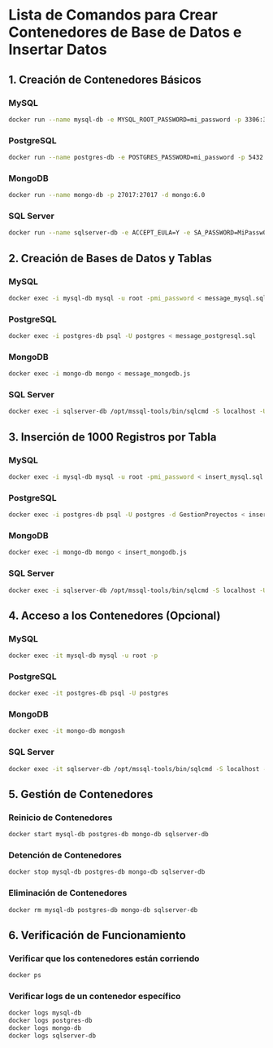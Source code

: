 # Lista de Comandos para Crear Contenedores de Base de Datos e Insertar Datos

## 1. Creación de Contenedores Básicos

### MySQL
```bash
docker run --name mysql-db -e MYSQL_ROOT_PASSWORD=mi_password -p 3306:3306 -d mysql:8.0
```

### PostgreSQL
```bash
docker run --name postgres-db -e POSTGRES_PASSWORD=mi_password -p 5432:5432 -d postgres:13
```

### MongoDB
```bash
docker run --name mongo-db -p 27017:27017 -d mongo:6.0
```

### SQL Server
```bash
docker run --name sqlserver-db -e ACCEPT_EULA=Y -e SA_PASSWORD=MiPassw0rd! -p 1433:1433 -d mcr.microsoft.com/mssql/server:2019-latest
```

## 2. Creación de Bases de Datos y Tablas

### MySQL
```bash
docker exec -i mysql-db mysql -u root -pmi_password < message_mysql.sql
```

### PostgreSQL
```bash
docker exec -i postgres-db psql -U postgres < message_postgresql.sql
```

### MongoDB
```bash
docker exec -i mongo-db mongo < message_mongodb.js
```

### SQL Server
```bash
docker exec -i sqlserver-db /opt/mssql-tools/bin/sqlcmd -S localhost -U SA -P 'MiPassw0rd!' -i message.txt
```

## 3. Inserción de 1000 Registros por Tabla

### MySQL
```bash
docker exec -i mysql-db mysql -u root -pmi_password < insert_mysql.sql
```

### PostgreSQL
```bash
docker exec -i postgres-db psql -U postgres -d GestionProyectos < insert_postgresql.sql
```

### MongoDB
```bash
docker exec -i mongo-db mongo < insert_mongodb.js
```

### SQL Server
```bash
docker exec -i sqlserver-db /opt/mssql-tools/bin/sqlcmd -S localhost -U SA -P 'MiPassw0rd!' -i insert_sqlserver.sql
```

## 4. Acceso a los Contenedores (Opcional)

### MySQL
```bash
docker exec -it mysql-db mysql -u root -p
```

### PostgreSQL
```bash
docker exec -it postgres-db psql -U postgres
```

### MongoDB
```bash
docker exec -it mongo-db mongosh
```

### SQL Server
```bash
docker exec -it sqlserver-db /opt/mssql-tools/bin/sqlcmd -S localhost -U SA -P 'MiPassw0rd!'
```

## 5. Gestión de Contenedores

### Reinicio de Contenedores
```bash
docker start mysql-db postgres-db mongo-db sqlserver-db
```

### Detención de Contenedores
```bash
docker stop mysql-db postgres-db mongo-db sqlserver-db
```

### Eliminación de Contenedores
```bash
docker rm mysql-db postgres-db mongo-db sqlserver-db
```

## 6. Verificación de Funcionamiento

### Verificar que los contenedores están corriendo
```bash
docker ps
```

### Verificar logs de un contenedor específico
```bash
docker logs mysql-db
docker logs postgres-db
docker logs mongo-db
docker logs sqlserver-db